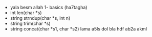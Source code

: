 - yala besm allah
1- basics (ha7tagha)
- int len(char *s)
- string strndup(char *s, int n)
- string trim(char *s)
- string concat(char *s1, char *s2)
lama a5ls dol bla hdf ab2a akml
